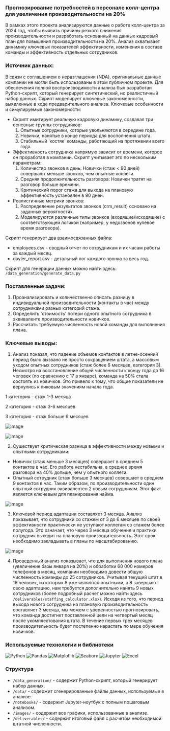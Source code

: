 ### Прогнозирование потребностей в персонале колл-центра для увеличения производительности на 20%

В рамках этого проекта анализируются данные о работе колл-центра за 2024 год, чтобы выявить причины резкого снижения производительности и разработать основанный на данных кадровый план для повышения производительности на 20%. Анализ охватывает динамику ключевых показателей эффективности, изменения в составе команды и эффективность отдельных сотрудников.

### Источник данных:
В связи с соглашением о неразглашении (NDA), оригинальные данные компании не могли быть использованы в этом публичном проекте.
Для обеспечения полной воспроизводимости анализа был разработан Python-скрипт, который генерирует синтетический, но реалистичный набор данных. Скрипт моделирует ключевые закономерности, выявленные в ходе предварительного анализа.
Ключевые особенности и симулируемые закономерности:
- Скрипт имитирует реальную кадровую динамику, создавая три основные группы сотрудников:
  1. Опытные сотрудники, которые увольняются в середине года.
  2. Новички, нанятые в конце периода для восполнения штата.
  3. Стабильный 'костяк' команды, работающий на протяжении всего года.
- Эффективность сотрудника напрямую зависит от времени, которое он проработал в компании. Скрипт учитывает это по нескольким параметрам:
  1. Количество звонков в день: Новички (стаж < 90 дней) совершают меньше звонков, чем опытные коллеги.
  2. Средняя продолжительность разговора: Новички тратят на разговор больше времени.
  3. Критический порог стажа для выхода на плановую эффективность установлен в 90 дней.
- Реалистичные метрики звонков:
  1. Распределение результатов звонков (crm_result) основано на заданных вероятностях.
  2. Моделируются различные типы звонков (входящие/исходящие) с соответствующей логикой (например, у недозвонов нулевое время разговора).

Скрипт генерирует два взаимосвязанных файла:
* employees.csv - сводный отчет по сотрудникам и их часам работы за каждый месяц.
* dayler_report.csv - детальный лог каждого звонка за весь год.

Скрипт для генерации данных можно найти здесь: `/data_generation/generate_data.py`

### Поставленные задачи:
1. Проанализировать и количественно описать разницу в индивидуальной производительности (контакты в час) между сотрудниками разных категорий стажа.
2. Определить 'стоимость' потери одного опытного сотрудника в эквиваленте производительности новичков.
3. Рассчитать требуемую численность новой команды для выполнения плана.

### Ключевые выводы:
1. Анализ показал, что падение объемов контактов в летне-осенний период было вызвано не просто сокращением штата, а массовым уходом опытных сотрудников (стаж более 6 месяцев, категория 3). Несмотря на восстановление общей численности к концу года до 16 человек (по сравнению с 17 в январе), команда на 50% стала состоять из новичков. Это привело к тому, что общие показатели не вернулись к пиковым значениям начала года.

1 категория - стаж 1-3 месяца

2 категория - стаж 3-6 месяцев

3 категория - стаж больше 6 месяцев

![image](https://github.com/user-attachments/assets/6715d105-15d0-4d34-84f6-a8eac5e1a2e0)

![image](https://github.com/user-attachments/assets/b9166875-568e-4def-b9c0-22bbb7bc4d70)

2. Существует критическая разница в эффективности между новыми и опытными сотрудниками:
- Новичок (стаж меньше 3 месяцев) совершает в среднем 5 контактов в час. Его работа нестабильна, а среднее время разговора на 40% дольше, чем у опытного коллеги.
- Опытный сотрудник (стаж больше 3 месяцев) совершает в среднем 9 контактов в час.
Таким образом, по производительности один опытный сотрудник эквивалентен 2 новым сотрудникам. Этот факт является ключевым для планирования найма.

![image](https://github.com/user-attachments/assets/335ffac6-00c9-46d4-b8da-b4f7037273a3)

3. Ключевой период адаптации составляет 3 месяца.
Анализ показывает, что сотрудники со стажем от 3 до 6 месяцев по своей эффективности практически не уступают коллегам со стажем более полугода. Это означает, что через 3 месяца обучения и практики сотрудник выходит на плановую производительность. Этот срок необходимо закладывать в планы по масштабированию.

![image](https://github.com/user-attachments/assets/c41c50a6-4156-48c0-9cfe-3f3a77ac233b)

4. Проведенный анализ показывает, что для выполнения нового плана (увеличение базы января на 20%) и обработки 60 000 номеров телефонов в месяц, компании необходимо довести общую численность команды до 25 сотрудников. Учитывая текущий штат в 16 человек, из которых 8 уже являются опытными, а 8 завершают свою адаптацию, нам требуется дополнительно нанять 9 новых сотрудников (более подробный расчет можно найти здесь `/deliverables/staffing_calculator.xlsx`). Исходя из того, что период выхода нового сотрудника на плановую производительность составляет 3 месяца, мы можем с уверенностью прогнозировать, что команда достигнет поставленной цели на четвертый месяц после укомплектования штата. В течение первых трех месяцев производительность будет постепенно нарастать по мере обучения новичков.

### Используемые технологии и библиотеки
![Python](https://img.shields.io/badge/Python-3776AB?style=flat-square&logo=python&logoColor=white)
![Pandas](https://img.shields.io/badge/Pandas-150458?style=flat-square&logo=pandas&logoColor=white)
![Matplotlib](https://img.shields.io/badge/Matplotlib-11557c?style=flat-square&logo=matplotlib&logoColor=white)
![Seaborn](https://img.shields.io/badge/Seaborn-3377B5?style=flat-square&logo=seaborn&logoColor=white)
![Jupyter](https://img.shields.io/badge/Jupyter-F37626?style=flat-square&logo=jupyter&logoColor=white)
![Excel](https://img.shields.io/badge/Excel-217346?style=flat-square&logo=microsoftexcel&logoColor=white)

### Структура

* `/data_generation/` - содержит Python-скрипт, который генерирует набор данных.
* `/data/` - содержит сгенерированные файлы данных, используемые в анализе.
* `/notebooks/` - содержит Jupyter-ноутбук с полным пошаговым анализом.
* `/images/` - содержит все графики, использованные в анализе.
* `/deliverables/` - содержит итоговый файл с расчетом необходимой штатной численности. 










